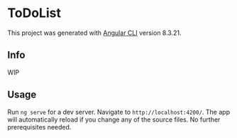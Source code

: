 # ToDoList

This project was generated with [Angular CLI](https://github.com/angular/angular-cli) version 8.3.21.

## Info

WIP

## Usage

Run `ng serve` for a dev server. Navigate to `http://localhost:4200/`. The app will automatically reload if you change any of the source files.
No further prerequisites needed.